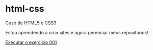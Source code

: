 # html-css
 Cuso de HTML5 e CSS3 

 Estou aprendendo a criar sites e agora gerenciar meus repositórios!

 <a href='https://fabiocoelhu.github.io/html-css/exercicios/ex001/index.html'>Executar o exercicio 001</a>